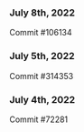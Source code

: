 ### July 8th, 2022

Commit #106134

### July 5th, 2022

Commit #314353


### July 4th, 2022

Commit #72281
